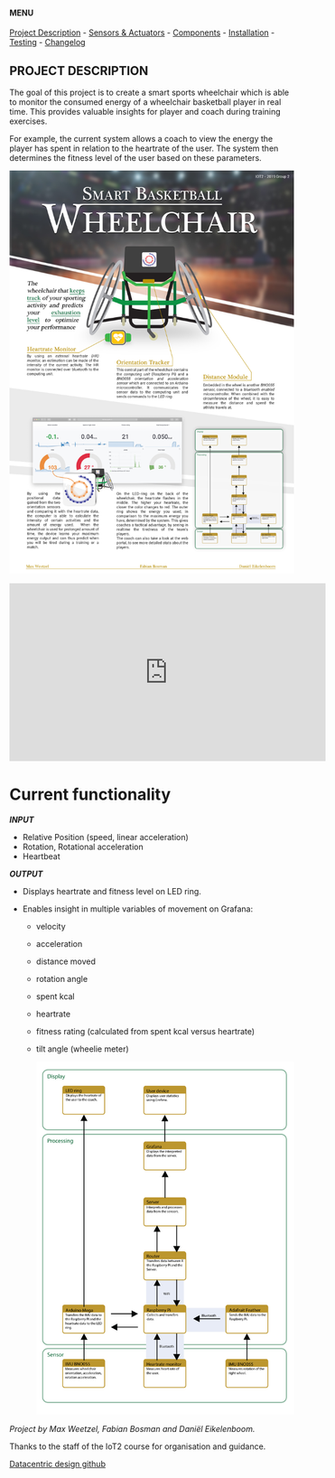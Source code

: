 #### MENU

[Project Description](README.md) - [Sensors & Actuators](SENSORS_ACTUATORS.md) - [Components](COMPONENTS.md) - [Installation](INSTALLATION.md) - [Testing](TESTING.md) -  [Changelog](CHANGELOG.md)

## PROJECT DESCRIPTION

The goal of this project is to create a smart sports wheelchair which is able to monitor the consumed energy of a wheelchair basketball player in real time. This provides valuable insights for player and coach during training exercises.

For example, the current system allows a coach to view the energy the player has spent in relation to the heartrate of the user. The system then determines the fitness level of the user based on these parameters.

![](Images/Poster_v1.0.0.jpg)

<center><iframe width="560" height="315" src="https://www.youtube.com/embed/18dqL9SPFqQ" frameborder="0" allow="accelerometer; autoplay; encrypted-media; gyroscope; picture-in-picture" allowfullscreen></iframe></center>

# Current functionality

__*INPUT*__
* Relative Position (speed, linear acceleration)
* Rotation, Rotational acceleration
* Heartbeat

__*OUTPUT*__
-	Displays heartrate and fitness level on LED ring.
- Enables insight in multiple variables of movement on Grafana:

   * velocity
   * acceleration
   * distance moved
   * rotation angle
   * spent kcal
   * heartrate
   * fitness rating (calculated from spent kcal versus heartrate)
   * tilt angle (wheelie meter)					


	 ![](Images/System-architecture_v2.png)


*Project by Max Weetzel, Fabian Bosman and Daniël Eikelenboom.*

Thanks to the staff of the IoT2 course for organisation and guidance.

[Datacentric design github](https://datacentricdesign.github.io/wheelchair-design-platform/)
